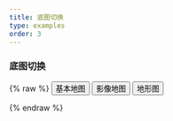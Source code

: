 ```yaml
---
title: 底图切换
type: examples
order: 3
---
```


### 底图切换
  
{% raw %}
  <button onclick="changeLayer('vector')">基本地图</button>
  <button onclick="changeLayer('earth')">影像地图</button>
  <button onclick="changeLayer('panorama')">地形图</button>
  <div id='switchMap'></div>
 <script>
 var cor = [
     {
       "level": 0,
       "resolution": 0.010986328383069278,
       "scale": 4617150
     },
     {
       "level": 1,
       "resolution": 0.005493164191534639,
       "scale": 2308575
     },
     {
       "level": 2,
       "resolution": 0.0027465809060368165,
       "scale": 1154287
     },
     {
       "level": 3,
       "resolution": 0.0013732916427489112,
       "scale": 577144
     },
     {
       "level": 4,
       "resolution": 6.866458213744556E-4,
       "scale": 288572
     },
     {
       "level": 5,
       "resolution": 3.433229106872278E-4,
       "scale": 144286
     },
     {
       "level": 6,
       "resolution": 1.716614553436139E-4,
       "scale": 72143
     },
     {
       "level": 7,
       "resolution": 8.582953794130404E-5,
       "scale": 36071
     },
     {
       "level": 8,
       "resolution": 4.291595870115493E-5,
       "scale": 18036
     },
     {
       "level": 9,
       "resolution": 2.1457979350577466E-5,
       "scale": 9018
     },
     {
       "level": 10,
       "resolution": 1.0728989675288733E-5,
       "scale": 4509
     },
     {
       "level": 11,
       "resolution": 5.363305107141452E-6,
       "scale": 2254
     },
     {
       "level": 12,
       "resolution": 2.681652553570726E-6,
       "scale": 1127
     }
   ];
   var resolutions = [];
   for (var i = 0; i < cor.length; i++) {
     resolutions.push(cor[i].resolution);
   }
   var Maps = new HMap.Map();
   Maps.initMap('switchMap', {
     interactions: {
       altShiftDragRotate: true,
       doubleClickZoom: true,
       keyboard: true,
       mouseWheelZoom: true,
       shiftDragZoom: true,
       dragPan: true,
       pinchRotate: true,
       pinchZoom: true,
       zoomDelta: 1, // 缩放增量（默认一级）
       zoomDuration: 500 // 缩放持续时间
     },
     controls: {
       attribution: true,
       attributionOptions: {
         className: 'ol-attribution', // Default
         target: 'attributionTarget',
       },
       rotate: true,
       rotateOptions: {
         className: 'ol-rotate', // Default
         target: 'rotateTarget',
       },
       zoom: true,
       zoomOptions: {
         className: 'ol-zoom', // Default
         target: 'zoomTarget',
       },
       overViewMapVisible: false,
       scaleLineVisible: true
     },
     view: {
       center: [115.92466595234826, 27.428038204473552],
       resolutions: resolutions,
       fullExtent: [109.72859368643232, 24.010266905347684, 121.13105988819079, 30.76693489432357],
       tileSize: 256,
       origin: [-400, 399.9999999999998],
       enableRotation: true, // 是否允许旋转
       projection: 'EPSG:4326',
       rotation: 0,
       zoom: 1, // resolution
       zoomFactor: 2 // 用于约束分变率的缩放因子（高分辨率设备需要注意）
     },
     logo: {},
     baseLayers: [  // 不传时默认加载OSM地图。
       {
         layerName: 'vector', // 图层名，必传
         isDefault: false, // 是否是默认图层
         layerType: 'TileXYZ', // 图层类型（arcgis加载的为TileXYZ）
         layerUrl: 'http://171.34.40.68:6080/arcgis/rest/services/JXMAP_2016_2/MapServer',
       },
       {
         layerName: 'earth',
         layerType: 'TitleWMTS',
         layer: 'img',
         isDefault: false,
         layerUrl: 'http://t{0-6}.tianditu.cn/img_c/wmts',
         label: { // 对应的标注层
           layerName: 'TDTLabel',
           layerType: 'TitleWMTS',
           layer: 'cia',
           alias: 'earth', // 标注层所关联的图层
           isDefault: false,
           layerUrl: 'http://t{0-6}.tianditu.cn/cia_c/wmts'
         }
       },
       {
         layerName: 'panorama',
         layerType: 'TitleWMTS',
         layer: 'ter',
         isDefault: true,
         layerUrl: 'http://t{0-6}.tianditu.com/ter_c/wmts',
         label: {
           layerName: 'TDTLabel',
           layerType: 'TitleWMTS',
           layer: 'cia',
           alias: 'panorama',
           isDefault: false,
           layerUrl: 'http://t{0-6}.tianditu.cn/cia_c/wmts'
         }
       }
     ]
   });
   var layerSwitcher = new HMap.LayerSwitcher(Maps.map);
   function changeLayer (type) {
     // type 对应的baseLayers图层组的layerName
     layerSwitcher.switchLayer(type)
   }
   </script>
{% endraw %}
